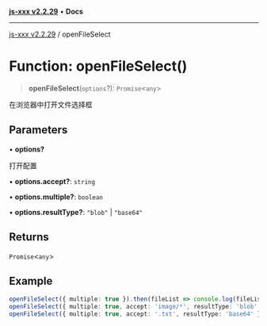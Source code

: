 [**js-xxx v2.2.29**](../README.md) • **Docs**

***

[js-xxx v2.2.29](../README.md) / openFileSelect

# Function: openFileSelect()

> **openFileSelect**(`options`?): `Promise`\<`any`\>

在浏览器中打开文件选择框

## Parameters

• **options?**

打开配置

• **options.accept?**: `string`

• **options.multiple?**: `boolean`

• **options.resultType?**: `"blob"` \| `"base64"`

## Returns

`Promise`\<`any`\>

## Example

```ts
openFileSelect({ multiple: true }).then(fileList => console.log(fileList));
openFileSelect({ multiple: true, accept: 'image/*', resultType: 'blob' }).then(fileBlobList => console.log(fileBlobList));
openFileSelect({ multiple: true, accept: '.txt', resultType: 'base64' }).then(fileDataUrlList => console.log(fileDataUrlList));
```
